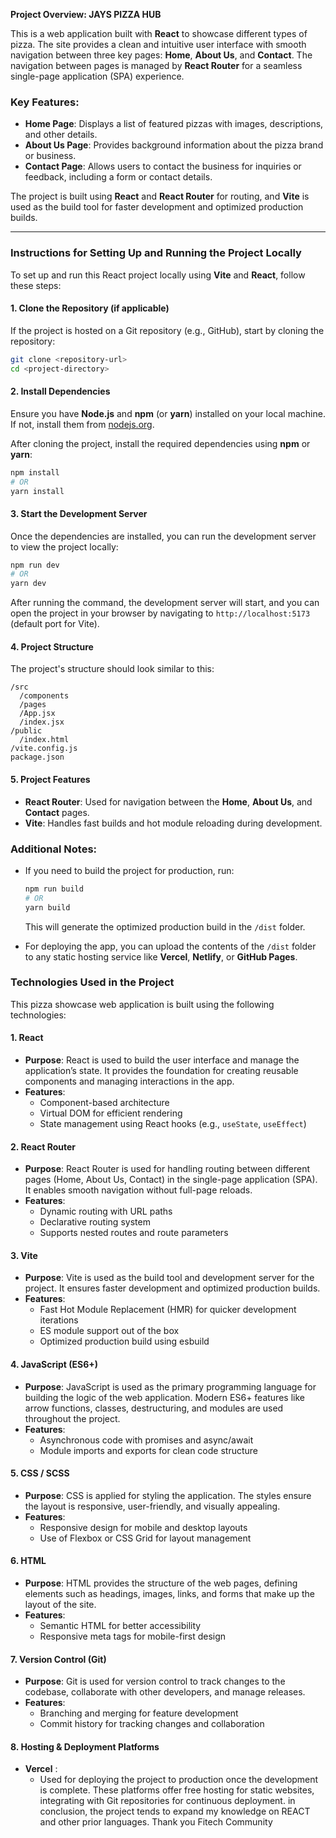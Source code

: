 
<!-- PROJECT BUILT BY:
IRMIYA JETHRO MBATA
WEB2 COHORT 1 STUDENT
TASK ASSIGNED: 15-12-2024
SUBMITTED: 21-12-2024
 -->
**Project Overview: JAYS PIZZA HUB**

This is a web application built with **React** to showcase different types of pizza. The site provides a clean and intuitive user interface with smooth navigation between three key pages: **Home**, **About Us**, and **Contact**. The navigation between pages is managed by **React Router** for a seamless single-page application (SPA) experience. 

### Key Features:
- **Home Page**: Displays a list of featured pizzas with images, descriptions, and other details.
- **About Us Page**: Provides background information about the pizza brand or business.
- **Contact Page**: Allows users to contact the business for inquiries or feedback, including a form or contact details.

The project is built using **React** and **React Router** for routing, and **Vite** is used as the build tool for faster development and optimized production builds.

---

### Instructions for Setting Up and Running the Project Locally

To set up and run this React project locally using **Vite** and **React**, follow these steps:

#### 1. **Clone the Repository** (if applicable)
   If the project is hosted on a Git repository (e.g., GitHub), start by cloning the repository:
   ```bash
   git clone <repository-url>
   cd <project-directory>
   ```

#### 2. **Install Dependencies**
   Ensure you have **Node.js** and **npm** (or **yarn**) installed on your local machine. If not, install them from [nodejs.org](https://nodejs.org/).

   After cloning the project, install the required dependencies using **npm** or **yarn**:
   ```bash
   npm install
   # OR
   yarn install
   ```

#### 3. **Start the Development Server**
   Once the dependencies are installed, you can run the development server to view the project locally:
   ```bash
   npm run dev
   # OR
   yarn dev
   ```

   After running the command, the development server will start, and you can open the project in your browser by navigating to `http://localhost:5173` (default port for Vite).

#### 4. **Project Structure**
   The project's structure should look similar to this:
   ```
   /src
     /components
     /pages
     /App.jsx
     /index.jsx
   /public
     /index.html
   /vite.config.js
   package.json
   ```

#### 5. **Project Features**
   - **React Router**: Used for navigation between the **Home**, **About Us**, and **Contact** pages.
   - **Vite**: Handles fast builds and hot module reloading during development.

### Additional Notes:
- If you need to build the project for production, run:
  ```bash
  npm run build
  # OR
  yarn build
  ```
  This will generate the optimized production build in the `/dist` folder.
  
- For deploying the app, you can upload the contents of the `/dist` folder to any static hosting service like **Vercel**, **Netlify**, or **GitHub Pages**.

### Technologies Used in the Project

This pizza showcase web application is built using the following technologies:

#### 1. **React**
   - **Purpose**: React is used to build the user interface and manage the application’s state. It provides the foundation for creating reusable components and managing interactions in the app.
   - **Features**:
     - Component-based architecture
     - Virtual DOM for efficient rendering
     - State management using React hooks (e.g., `useState`, `useEffect`)

#### 2. **React Router**
   - **Purpose**: React Router is used for handling routing between different pages (Home, About Us, Contact) in the single-page application (SPA). It enables smooth navigation without full-page reloads.
   - **Features**:
     - Dynamic routing with URL paths
     - Declarative routing system
     - Supports nested routes and route parameters

#### 3. **Vite**
   - **Purpose**: Vite is used as the build tool and development server for the project. It ensures faster development and optimized production builds.
   - **Features**:
     - Fast Hot Module Replacement (HMR) for quicker development iterations
     - ES module support out of the box
     - Optimized production build using esbuild

#### 4. **JavaScript (ES6+)**
   - **Purpose**: JavaScript is used as the primary programming language for building the logic of the web application. Modern ES6+ features like arrow functions, classes, destructuring, and modules are used throughout the project.
   - **Features**:
     - Asynchronous code with promises and async/await
     - Module imports and exports for clean code structure

#### 5. **CSS / SCSS**
   - **Purpose**: CSS  is applied for styling the application. The styles ensure the layout is responsive, user-friendly, and visually appealing.
   - **Features**:
     - Responsive design for mobile and desktop layouts
     - Use of Flexbox or CSS Grid for layout management

#### 6. **HTML**
   - **Purpose**: HTML provides the structure of the web pages, defining elements such as headings, images, links, and forms that make up the layout of the site.
   - **Features**:
     - Semantic HTML for better accessibility
     - Responsive meta tags for mobile-first design

#### 7. **Version Control (Git)**
   - **Purpose**: Git is used for version control to track changes to the codebase, collaborate with other developers, and manage releases.
   - **Features**:
     - Branching and merging for feature development
     - Commit history for tracking changes and collaboration

#### 8. **Hosting & Deployment Platforms**
   - **Vercel** :
     - Used for deploying the project to production once the development is complete. These platforms offer free hosting for static websites, integrating with Git repositories for continuous deployment.
 in conclusion, the project tends to expand my knowledge on REACT and other prior languages. Thank you Fitech Community

